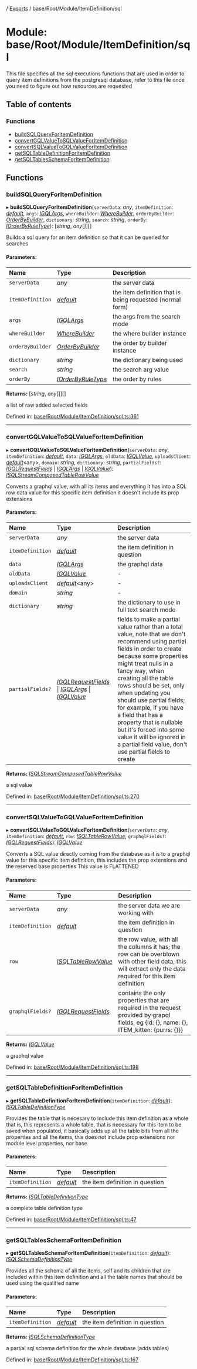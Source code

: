 [](../README.md) / [Exports](../modules.md) / base/Root/Module/ItemDefinition/sql

# Module: base/Root/Module/ItemDefinition/sql

This file specifies all the sql executions functions that are used in order
to query item definitions from the postgresql database, refer to this file
once you need to figure out how resources are requested

## Table of contents

### Functions

- [buildSQLQueryForItemDefinition](base_root_module_itemdefinition_sql.md#buildsqlqueryforitemdefinition)
- [convertGQLValueToSQLValueForItemDefinition](base_root_module_itemdefinition_sql.md#convertgqlvaluetosqlvalueforitemdefinition)
- [convertSQLValueToGQLValueForItemDefinition](base_root_module_itemdefinition_sql.md#convertsqlvaluetogqlvalueforitemdefinition)
- [getSQLTableDefinitionForItemDefinition](base_root_module_itemdefinition_sql.md#getsqltabledefinitionforitemdefinition)
- [getSQLTablesSchemaForItemDefinition](base_root_module_itemdefinition_sql.md#getsqltablesschemaforitemdefinition)

## Functions

### buildSQLQueryForItemDefinition

▸ **buildSQLQueryForItemDefinition**(`serverData`: *any*, `itemDefinition`: [*default*](../classes/base_root_module_itemdefinition.default.md), `args`: [*IGQLArgs*](../interfaces/gql_querier.igqlargs.md), `whereBuilder`: [*WhereBuilder*](../classes/database_wherebuilder.wherebuilder.md), `orderByBuilder`: [*OrderByBuilder*](../classes/database_orderbybuilder.orderbybuilder.md), `dictionary`: *string*, `search`: *string*, `orderBy`: [*IOrderByRuleType*](../interfaces/constants.iorderbyruletype.md)): [*string*, *any*[]][]

Builds a sql query for an item definition so that it can be
queried for searches

#### Parameters:

Name | Type | Description |
:------ | :------ | :------ |
`serverData` | *any* | the server data   |
`itemDefinition` | [*default*](../classes/base_root_module_itemdefinition.default.md) | the item definition that is being requested (normal form)   |
`args` | [*IGQLArgs*](../interfaces/gql_querier.igqlargs.md) | the args from the search mode   |
`whereBuilder` | [*WhereBuilder*](../classes/database_wherebuilder.wherebuilder.md) | the where builder instance   |
`orderByBuilder` | [*OrderByBuilder*](../classes/database_orderbybuilder.orderbybuilder.md) | the order by builder instance   |
`dictionary` | *string* | the dictionary being used   |
`search` | *string* | the search arg value   |
`orderBy` | [*IOrderByRuleType*](../interfaces/constants.iorderbyruletype.md) | the order by rules   |

**Returns:** [*string*, *any*[]][]

a list of raw added selected fields

Defined in: [base/Root/Module/ItemDefinition/sql.ts:361](https://github.com/onzag/itemize/blob/0569bdf2/base/Root/Module/ItemDefinition/sql.ts#L361)

___

### convertGQLValueToSQLValueForItemDefinition

▸ **convertGQLValueToSQLValueForItemDefinition**(`serverData`: *any*, `itemDefinition`: [*default*](../classes/base_root_module_itemdefinition.default.md), `data`: [*IGQLArgs*](../interfaces/gql_querier.igqlargs.md), `oldData`: [*IGQLValue*](../interfaces/gql_querier.igqlvalue.md), `uploadsClient`: [*default*](../classes/server_services_base_storageprovider.default.md)<any\>, `domain`: *string*, `dictionary`: *string*, `partialFields?`: [*IGQLRequestFields*](../interfaces/gql_querier.igqlrequestfields.md) \| [*IGQLArgs*](../interfaces/gql_querier.igqlargs.md) \| [*IGQLValue*](../interfaces/gql_querier.igqlvalue.md)): [*ISQLStreamComposedTableRowValue*](../interfaces/sql.isqlstreamcomposedtablerowvalue.md)

Converts a graphql value, with all its items and everything it
has into a SQL row data value for this specific item definition
it doesn't include its prop extensions

#### Parameters:

Name | Type | Description |
:------ | :------ | :------ |
`serverData` | *any* | the server data   |
`itemDefinition` | [*default*](../classes/base_root_module_itemdefinition.default.md) | the item definition in question   |
`data` | [*IGQLArgs*](../interfaces/gql_querier.igqlargs.md) | the graphql data   |
`oldData` | [*IGQLValue*](../interfaces/gql_querier.igqlvalue.md) | - |
`uploadsClient` | [*default*](../classes/server_services_base_storageprovider.default.md)<any\> | - |
`domain` | *string* | - |
`dictionary` | *string* | the dictionary to use in full text search mode   |
`partialFields?` | [*IGQLRequestFields*](../interfaces/gql_querier.igqlrequestfields.md) \| [*IGQLArgs*](../interfaces/gql_querier.igqlargs.md) \| [*IGQLValue*](../interfaces/gql_querier.igqlvalue.md) | fields to make a partial value rather than a total value, note that we don't recommend using partial fields in order to create because some properties might treat nulls in a fancy way, when creating all the table rows should be set, only when updating you should use partial fields; for example, if you have a field that has a property that is nullable but it's forced into some value it will be ignored in a partial field value, don't use partial fields to create   |

**Returns:** [*ISQLStreamComposedTableRowValue*](../interfaces/sql.isqlstreamcomposedtablerowvalue.md)

a sql value

Defined in: [base/Root/Module/ItemDefinition/sql.ts:270](https://github.com/onzag/itemize/blob/0569bdf2/base/Root/Module/ItemDefinition/sql.ts#L270)

___

### convertSQLValueToGQLValueForItemDefinition

▸ **convertSQLValueToGQLValueForItemDefinition**(`serverData`: *any*, `itemDefinition`: [*default*](../classes/base_root_module_itemdefinition.default.md), `row`: [*ISQLTableRowValue*](../interfaces/sql.isqltablerowvalue.md), `graphqlFields?`: [*IGQLRequestFields*](../interfaces/gql_querier.igqlrequestfields.md)): [*IGQLValue*](../interfaces/gql_querier.igqlvalue.md)

Converts a SQL value directly coming from the database as it is
to a graphql value for this specific item definition,
this includes the prop extensions and the reserved base properties
This value is FLATTENED

#### Parameters:

Name | Type | Description |
:------ | :------ | :------ |
`serverData` | *any* | the server data we are working with   |
`itemDefinition` | [*default*](../classes/base_root_module_itemdefinition.default.md) | the item definition in question   |
`row` | [*ISQLTableRowValue*](../interfaces/sql.isqltablerowvalue.md) | the row value, with all the columns it has; the row can be overblown with other field data, this will extract only the data required for this item definition   |
`graphqlFields?` | [*IGQLRequestFields*](../interfaces/gql_querier.igqlrequestfields.md) | contains the only properties that are required in the request provided by grapql fields, eg {id: {}, name: {}, ITEM_kitten: {purrs: {}}}   |

**Returns:** [*IGQLValue*](../interfaces/gql_querier.igqlvalue.md)

a graphql value

Defined in: [base/Root/Module/ItemDefinition/sql.ts:198](https://github.com/onzag/itemize/blob/0569bdf2/base/Root/Module/ItemDefinition/sql.ts#L198)

___

### getSQLTableDefinitionForItemDefinition

▸ **getSQLTableDefinitionForItemDefinition**(`itemDefinition`: [*default*](../classes/base_root_module_itemdefinition.default.md)): [*ISQLTableDefinitionType*](../interfaces/sql.isqltabledefinitiontype.md)

Provides the table that is necesary to include this item definition as a whole
that is, this represents a whole table, that is necessary for this item to
be saved when populated, it basically adds up all the table bits
from all the properties and all the items, this does not include
prop extensions nor module level properties, nor base

#### Parameters:

Name | Type | Description |
:------ | :------ | :------ |
`itemDefinition` | [*default*](../classes/base_root_module_itemdefinition.default.md) | the item definition in question   |

**Returns:** [*ISQLTableDefinitionType*](../interfaces/sql.isqltabledefinitiontype.md)

a complete table definition type

Defined in: [base/Root/Module/ItemDefinition/sql.ts:47](https://github.com/onzag/itemize/blob/0569bdf2/base/Root/Module/ItemDefinition/sql.ts#L47)

___

### getSQLTablesSchemaForItemDefinition

▸ **getSQLTablesSchemaForItemDefinition**(`itemDefinition`: [*default*](../classes/base_root_module_itemdefinition.default.md)): [*ISQLSchemaDefinitionType*](../interfaces/sql.isqlschemadefinitiontype.md)

Provides all the schema of all the items, self and its children
that are included within this item definition and all the table names
that should be used using the qualified name

#### Parameters:

Name | Type | Description |
:------ | :------ | :------ |
`itemDefinition` | [*default*](../classes/base_root_module_itemdefinition.default.md) | the item definition in question   |

**Returns:** [*ISQLSchemaDefinitionType*](../interfaces/sql.isqlschemadefinitiontype.md)

a partial sql schema definition for the whole database (adds tables)

Defined in: [base/Root/Module/ItemDefinition/sql.ts:167](https://github.com/onzag/itemize/blob/0569bdf2/base/Root/Module/ItemDefinition/sql.ts#L167)
